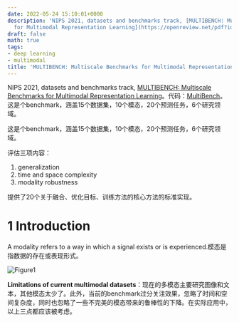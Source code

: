 ```yaml
---
date: 2022-05-24 15:10:01+0000
description: 'NIPS 2021, datasets and benchmarks track, [MULTIBENCH: Multiscale Benchmarks
  for Multimodal Representation Learning](https://openreview.net/pdf?id=izzQAL8BciY)。代码：[MultiBench](https://github.com/pliang279/MultiBench)。这是个benchmark，涵盖15个数据集，10个模态，20个预测任务，6个研究领域。'
draft: false
math: true
tags:
- deep learning
- multimodal
title: 'MULTIBENCH: Multiscale Benchmarks for Multimodal Representation Learning'
---
```


NIPS 2021, datasets and benchmarks track, [MULTIBENCH: Multiscale Benchmarks for Multimodal Representation Learning](https://openreview.net/pdf?id=izzQAL8BciY)。代码：[MultiBench](https://github.com/pliang279/MultiBench)。这是个benchmark，涵盖15个数据集，10个模态，20个预测任务，6个研究领域。

<!--more-->

这是个benchmark，涵盖15个数据集，10个模态，20个预测任务，6个研究领域。

评估三项内容：

1.  generalization
2.  time and space complexity
3.  modality robustness

提供了20个关于融合、优化目标、训练方法的核心方法的标准实现。

# 1 Introduction

A modality refers to a way in which a signal exists or is experienced.模态是指数据的存在或表现形式。

![Figure1](/blog/images/multibench-multiscale-benchmarks-for-multimodal-representation-learning/Fig1.jpg)

**Limitations of current multimodal datasets**：现在的多模态主要研究图像和文本，其他模态太少了。此外，当前的benchmark过分关注效果，忽略了时间和空间复杂度，同时也忽略了一些不完美的模态带来的鲁棒性的下降。在实际应用中，以上三点都应该被考虑。